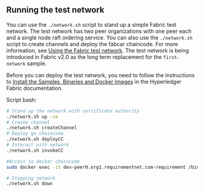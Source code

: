 ## Running the test network

You can use the `./network.sh` script to stand up a simple Fabric test network. The test network has two peer organizations with one peer each and a single node raft ordering service. You can also use the `./network.sh` script to create channels and deploy the fabcar chaincode. For more information, see [Using the Fabric test network](https://hyperledger-fabric.readthedocs.io/en/latest/test_network.html). The test network is being introduced in Fabric v2.0 as the long term replacement for the `first-network` sample.

Before you can deploy the test network, you need to follow the instructions to [Install the Samples, Binaries and Docker Images](https://hyperledger-fabric.readthedocs.io/en/latest/install.html) in the Hyperledger Fabric documentation.

Script bash:
```bash
# Stand up the network with certificate authority
./network.sh up -ca
# Create channel
./network.sh createChannel
# Deploy go chaincode
./network.sh deployCC
# Interact with network
./network.sh invokeCC

#Access to docker chaincode
sudo docker exec -it dev-peer0.org1.requirementnet.com-requirement /bin/sh

# Stopping network
./network.sh down
```